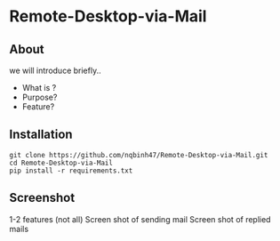 # Remote-Desktop-via-Mail

## About
we will introduce briefly..
+ What is ?
+ Purpose?
+ Feature?
## Installation
```shell
git clone https://github.com/nqbinh47/Remote-Desktop-via-Mail.git
cd Remote-Desktop-via-Mail
pip install -r requirements.txt
```
## Screenshot
1-2 features (not all)
Screen shot of sending mail
Screen shot of replied mails


